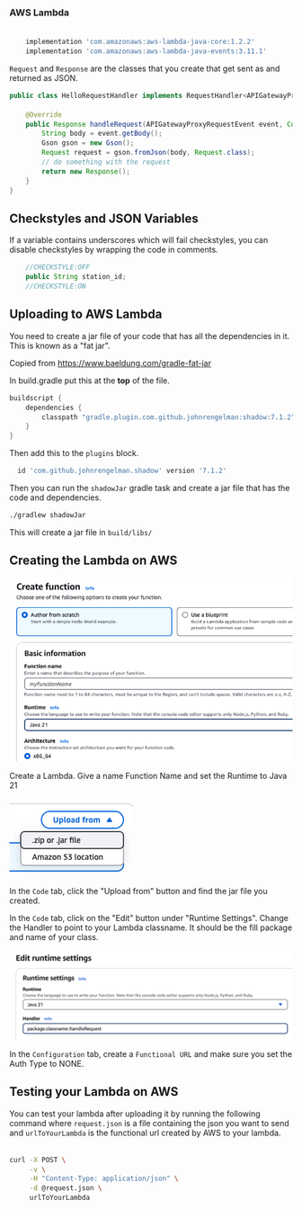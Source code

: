 ### AWS Lambda

``` groovy 

    implementation 'com.amazonaws:aws-lambda-java-core:1.2.2'
    implementation 'com.amazonaws:aws-lambda-java-events:3.11.1'

```

`Request` and `Response` are the classes that you create that get sent as and returned as JSON.

``` java 
public class HelloRequestHandler implements RequestHandler<APIGatewayProxyRequestEvent, Response> {

    @Override
    public Response handleRequest(APIGatewayProxyRequestEvent event, Context context) {
        String body = event.getBody();
        Gson gson = new Gson();
        Request request = gson.fromJson(body, Request.class);
        // do something with the request
        return new Response();
    }
}
```

## Checkstyles and JSON Variables

If a variable contains underscores which will fail checkstyles, you can disable checkstyles by wrapping the code in
comments.

``` java 
    //CHECKSTYLE:OFF
    public String station_id;
    //CHECKSTYLE:ON
```

## Uploading to AWS Lambda

You need to create a jar file of your code that has all the dependencies in it. This is known as a "fat jar".

Copied from https://www.baeldung.com/gradle-fat-jar

In build.gradle put this at the **top** of the file.

``` groovy
buildscript {
    dependencies {
        classpath "gradle.plugin.com.github.johnrengelman:shadow:7.1.2"
    }
}
```

Then add this to the `plugins` block.

``` groovy
  id 'com.github.johnrengelman.shadow' version '7.1.2'
```

Then you can run the `shadowJar` gradle task and create a jar file that has the code and dependencies.

``` bash 
./gradlew shadowJar
```

This will create a jar file in `build/libs/`

## Creating the Lambda on AWS

![Create Lambda](CreateLambda.png)

Create a Lambda. Give a name Function Name and set the Runtime to Java 21

![Upload From](Upload.png)

In the `Code` tab, click the "Upload from" button and find the jar file you created.

In the `Code` tab, click on the "Edit" button under "Runtime Settings". Change the Handler to point to your Lambda
classname. It should be the fill package and name of your class.

![Runtime Settings](RuntimeSettings.png)

In the `Configuration` tab, create a `Functional URL` and make sure you set the Auth Type to NONE.

## Testing your Lambda on AWS

You can test your lambda after uploading it by running the following command where `request.json` is a file containing
the json you want to send and `urlToYourLambda` is the functional url created by AWS to your lambda.

``` bash 

curl -X POST \
     -v \
     -H "Content-Type: application/json" \
     -d @request.json \
     urlToYourLambda

```